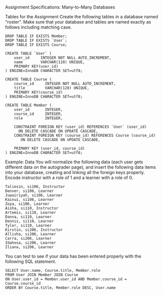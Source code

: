 Assignment Specifications: Many-to-Many Databases

Tables for the Assignment
Create the following tables in a database named "roster". Make sure that your database and tables are named exactly as follows including matching case.



    DROP TABLE IF EXISTS Member;
    DROP TABLE IF EXISTS `User`;
    DROP TABLE IF EXISTS Course;

    CREATE TABLE `User` (
        user_id     INTEGER NOT NULL AUTO_INCREMENT,
        name        VARCHAR(128) UNIQUE,
        PRIMARY KEY(user_id)
    ) ENGINE=InnoDB CHARACTER SET=utf8;

    CREATE TABLE Course (
        course_id     INTEGER NOT NULL AUTO_INCREMENT,
        title         VARCHAR(128) UNIQUE,
        PRIMARY KEY(course_id)
    ) ENGINE=InnoDB CHARACTER SET=utf8;

    CREATE TABLE Member (
        user_id       INTEGER,
        course_id     INTEGER,
        role          INTEGER,

        CONSTRAINT FOREIGN KEY (user_id) REFERENCES `User` (user_id)
          ON DELETE CASCADE ON UPDATE CASCADE,
        CONSTRAINT FOREIGN KEY (course_id) REFERENCES Course (course_id)
           ON DELETE CASCADE ON UPDATE CASCADE,

        PRIMARY KEY (user_id, course_id)
    ) ENGINE=InnoDB CHARACTER SET=utf8;

Example: Data
You will normalize the following data (each user gets different data on the autograder page), and insert the following data items into your database, creating and linking all the foreign keys properly. Encode instructor with a role of 1 and a learner with a role of 0.

    Taliesin, si106, Instructor
    Denver, si106, Learner
    Juwairiyah, si106, Learner
    Kainui, si106, Learner
    Zoya, si106, Learner
    Aisha, si110, Instructor
    Artemis, si110, Learner
    Danna, si110, Learner
    Dennis, si110, Learner
    Tyler, si110, Learner
    Kirstin, si206, Instructor
    Allisha, si206, Learner
    Carra, si206, Learner
    Idahosa, si206, Learner
    Iliana, si206, Learner

You can test to see if your data has been entered properly with the following SQL statement.

    SELECT User.name, Course.title, Member.role
    FROM User JOIN Member JOIN Course
    ON User.user_id = Member.user_id AND Member.course_id = Course.course_id
    ORDER BY Course.title, Member.role DESC, User.name
